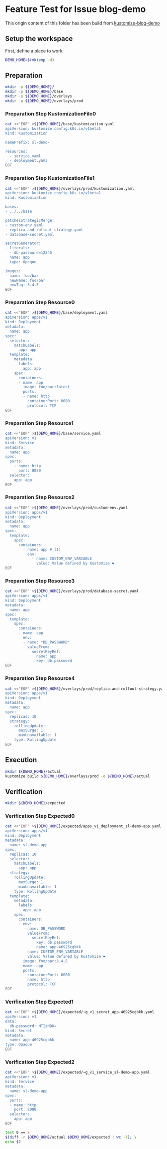 # Feature Test for Issue blog-demo


This origin content of this folder has been build from [kustomize-blog-demo](https://gitlab.com/davinkevin/kustomize-blog-demo)


## Setup the workspace

First, define a place to work:

<!-- @makeWorkplace @test -->
```bash
DEMO_HOME=$(mktemp -d)
```

## Preparation

<!-- @makeDirectories @test -->
```bash
mkdir -p ${DEMO_HOME}/
mkdir -p ${DEMO_HOME}/base
mkdir -p ${DEMO_HOME}/overlays
mkdir -p ${DEMO_HOME}/overlays/prod
```

### Preparation Step KustomizationFile0

<!-- @createKustomizationFile0 @test -->
```bash
cat <<'EOF' >${DEMO_HOME}/base/kustomization.yaml
apiVersion: kustomize.config.k8s.io/v1beta1
kind: Kustomization

namePrefix: sl-demo-

resources:
  - service.yaml
  - deployment.yaml
EOF
```


### Preparation Step KustomizationFile1

<!-- @createKustomizationFile1 @test -->
```bash
cat <<'EOF' >${DEMO_HOME}/overlays/prod/kustomization.yaml
apiVersion: kustomize.config.k8s.io/v1beta1
kind: Kustomization

bases:
- ../../base

patchesStrategicMerge:
- custom-env.yaml
- replica-and-rollout-strategy.yaml
- database-secret.yaml

secretGenerator:
- literals:
  - db-password=12345
  name: app
  type: Opaque

images:
- name: foo/bar
  newName: foo/bar
  newTag: 3.4.5
EOF
```


### Preparation Step Resource0

<!-- @createResource0 @test -->
```bash
cat <<'EOF' >${DEMO_HOME}/base/deployment.yaml
apiVersion: apps/v1
kind: Deployment
metadata:
  name: app
spec:
  selector:
    matchLabels:
      app: app
  template:
    metadata:
      labels:
        app: app
    spec:
      containers:
      - name: app
        image: foo/bar:latest
        ports:
        - name: http
          containerPort: 8080
          protocol: TCP
EOF
```


### Preparation Step Resource1

<!-- @createResource1 @test -->
```bash
cat <<'EOF' >${DEMO_HOME}/base/service.yaml
apiVersion: v1
kind: Service
metadata:
  name: app
spec:
  ports:
    - name: http
      port: 8080
  selector:
    app: app
EOF
```


### Preparation Step Resource2

<!-- @createResource2 @test -->
```bash
cat <<'EOF' >${DEMO_HOME}/overlays/prod/custom-env.yaml
apiVersion: apps/v1
kind: Deployment
metadata:
  name: app
spec:
  template:
    spec:
      containers:
        - name: app # (1)
          env:
            - name: CUSTOM_ENV_VARIABLE
              value: Value defined by Kustomize ❤️
EOF
```


### Preparation Step Resource3

<!-- @createResource3 @test -->
```bash
cat <<'EOF' >${DEMO_HOME}/overlays/prod/database-secret.yaml
apiVersion: apps/v1
kind: Deployment
metadata:
  name: app
spec:
  template:
    spec:
      containers:
      - name: app
        env:
        - name: "DB_PASSWORD"
          valueFrom:
            secretKeyRef:
              name: app
              key: db.password
EOF
```


### Preparation Step Resource4

<!-- @createResource4 @test -->
```bash
cat <<'EOF' >${DEMO_HOME}/overlays/prod/replica-and-rollout-strategy.yaml
apiVersion: apps/v1
kind: Deployment
metadata:
  name: app
spec:
  replicas: 10
  strategy:
    rollingUpdate:
      maxSurge: 1
      maxUnavailable: 1
    type: RollingUpdate
EOF
```

## Execution

<!-- @build @test -->
```bash
mkdir ${DEMO_HOME}/actual
kustomize build ${DEMO_HOME}/overlays/prod -o ${DEMO_HOME}/actual
```

## Verification

<!-- @createExpectedDir @test -->
```bash
mkdir ${DEMO_HOME}/expected
```


### Verification Step Expected0

<!-- @createExpected0 @test -->
```bash
cat <<'EOF' >${DEMO_HOME}/expected/apps_v1_deployment_sl-demo-app.yaml
apiVersion: apps/v1
kind: Deployment
metadata:
  name: sl-demo-app
spec:
  replicas: 10
  selector:
    matchLabels:
      app: app
  strategy:
    rollingUpdate:
      maxSurge: 1
      maxUnavailable: 1
    type: RollingUpdate
  template:
    metadata:
      labels:
        app: app
    spec:
      containers:
      - env:
        - name: DB_PASSWORD
          valueFrom:
            secretKeyRef:
              key: db.password
              name: app-46925cgbkk
        - name: CUSTOM_ENV_VARIABLE
          value: Value defined by Kustomize ❤️
        image: foo/bar:3.4.5
        name: app
        ports:
        - containerPort: 8080
          name: http
          protocol: TCP
EOF
```


### Verification Step Expected1

<!-- @createExpected1 @test -->
```bash
cat <<'EOF' >${DEMO_HOME}/expected/~g_v1_secret_app-46925cgbkk.yaml
apiVersion: v1
data:
  db-password: MTIzNDU=
kind: Secret
metadata:
  name: app-46925cgbkk
type: Opaque
EOF
```


### Verification Step Expected2

<!-- @createExpected2 @test -->
```bash
cat <<'EOF' >${DEMO_HOME}/expected/~g_v1_service_sl-demo-app.yaml
apiVersion: v1
kind: Service
metadata:
  name: sl-demo-app
spec:
  ports:
  - name: http
    port: 8080
  selector:
    app: app
EOF
```


<!-- @compareActualToExpected @test -->
```bash
test 0 == \
$(diff -r $DEMO_HOME/actual $DEMO_HOME/expected | wc -l); \
echo $?
```

